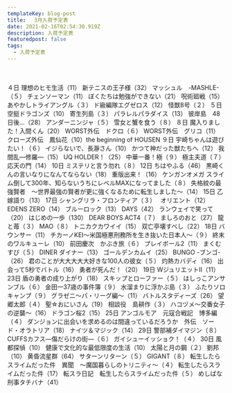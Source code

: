 ```yaml
---
templateKey: blog-post
title: 　3月入荷予定表
date: 2021-02-16T02:54:30.919Z
description: 入荷予定表
featuredpost: false
tags:
  - 入荷予定表
---
```

　　	
	
４日	理想のヒモ生活（11）
	新テニスの王子様（32）
	マッシュル　-MASHLE-（５）
	チェンソーマン（11）
	ぼくたちは勉強ができない（21）
	呪術廻戦（15）
	あやかしトライアングル（３）
	ド級編隊エグゼロス（12）
	怪獣8号（２）
５日	空挺ドラゴンズ（10）
	寄生列島（３）
	パラレルパラダイス（13）
	彼岸島　48日後…（28）
	アンダーニンジャ（５）
	雪女と蟹を食う（８）
８日	魔入りました！入間くん（20）
	WORST外伝　ドクロ（６）
	WORST外伝　グリコ（11）
	クローズ外伝　鳳仙花（10）the beginning of HOUSEN
９日	宇崎ちゃんは遊びたい！（６）
	イジらないで、長瀞さん（10）
	かつて神だった獣たちへ（12）
	我間乱―修羅―（15）
	UQ HOLDER！（25）
	中華一番！極（９）
	極主夫道（７）
	応天の門（14）
10日	ミステリと言う勿れ（８）
12日	ちはやふる（46）
	黒崎くんの言いなりになんてならない（18）
	重版出来！（16）
	ケンガンオメガ
	スライム倒して300年、知らないうちにレベルMAXになってました（８）
	失格紋の最強賢者　～世界最強の賢者が更に強くなるために転生しました～（14）
15日	乙嫁語り（13）
17日	シャングリラ・フロンティア（３）　
	オリエント（12）
	EDENS ZERO（14）
	ブルーロック（13）
	DAYS（42）
	ランウェイで笑って（20）
	はじめの一歩（130）
	DEAR BOYS ACT4（７）
	ましろのおと（27）
	龍と苺（３）
	MAO（８）
	トニカクカワイイ（15）
	双亡亭壊すべし（22）
18日	バウンサー（11）
	チカーノKEI～米国極悪刑務所を生き抜いた日本人～（９）
	終末のワルキューレ（10）
	前田慶次　かぶき旅（６）
	プレイボール2（11）
	まくむすび（５）
	DINER ダイナー（13）
	ゴールデンカムイ（25）
	BUNGO -ブンゴ-（26）
	君のことが大大大大大好きな100人の彼女（５）
	灼熱カバディ（16）
	出会って5秒でバトル（16）
	勇者が死んだ！（20）
19日	WジュリエットⅡ（11）
23日	盾の勇者の成り上がり（18）
	スキップとローファー（５）
	はしっこアンサンブル（６）
	金田一37歳の事件簿（９）
	水溜まりに浮かぶ島（３）
	ふたりソロキャンプ（９）
	グラゼニ～パ・リーグ編～（11）
	バトルスタディーズ（26）
	望郷太郎（４）
	聖☆おにいさん（19）
	相談役　島耕作（３）
	ハコヅメ～交番女子の逆襲～（16）
	ドラゴン桜2（15）
25日	アンゴルモア　元寇合戦記　博多編（４）
	ダンジョンに出会いを求めるのは間違っているだろうか　外伝　ソード・オラトリア（18）
	ナイツ＆マジック（14）
29日	警部補ダイマジン（８）
	CUFFSカフス―傷だらけの街―（６）
	ガイシューイッショク！（４）
30日	風都探偵（10）
	健康で文化的な最低限度の生活（10）
	太陽と月の鋼（２）
	劉邦（10）
	黄昏流星群（64）
	サターンリターン（５）
	GIGANT（８）
	転生したらスライムだった件　異聞　～魔国暮らしのトリニティ～（４）
	転生したらスライムだった件（17）
	転スラ日記　転生したらスライムだった件（５）
	めしばな刑事タチバナ（41）
